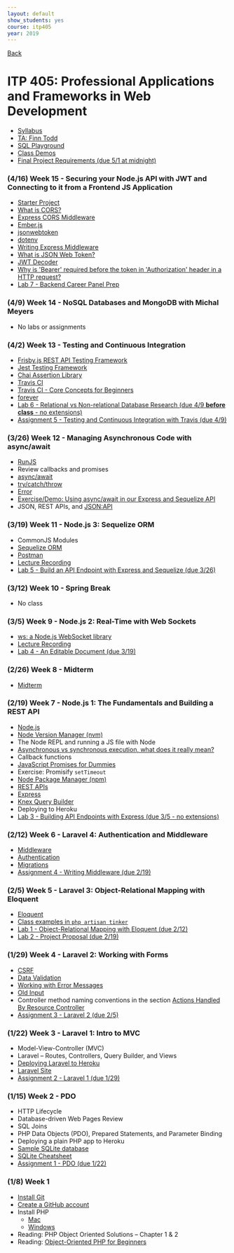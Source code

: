 ```yaml
---
layout: default
show_students: yes
course: itp405
year: 2019
---
```


[Back](/teaching)

# ITP 405: Professional Applications and Frameworks in Web Development

* [Syllabus](https://web-app.usc.edu/soc/syllabus/20191/32074.pdf)
* [TA: Finn Todd](mailto:ftodd@usc.edu)
* [SQL Playground](https://try-sql.herokuapp.com/)
* [Class Demos](https://github.com/itp405-spring-2019)
* [Final Project Requirements (due 5/1 at midnight)](/teaching/2019/itp405-final-project)

### (4/16) Week 15 - Securing your Node.js API with JWT and Connecting to it from a Frontend JS Application

* [Starter Project](https://github.com/itp405-spring-2019/jwt-starter)
* [What is CORS?](https://www.maxcdn.com/one/visual-glossary/cors/)
* [Express CORS Middleware](https://expressjs.com/en/resources/middleware/cors.html)
* [Ember.js](https://emberjs.com/)
* [jsonwebtoken](https://www.npmjs.com/package/jsonwebtoken)
* [dotenv](https://www.npmjs.com/package/dotenv)
* [Writing Express Middleware](https://expressjs.com/en/guide/writing-middleware.html)
* [What is JSON Web Token?](https://jwt.io/introduction/)
* [JWT Decoder](https://jwt.io/#debugger)
* [Why is 'Bearer' required before the token in 'Authorization' header in a HTTP request?](https://security.stackexchange.com/questions/108662/why-is-bearer-required-before-the-token-in-authorization-header-in-a-http-re)
* [Lab 7 - Backend Career Panel Prep](/teaching/2019/labs/backend-career-panel-prep)

### (4/9) Week 14 - NoSQL Databases and MongoDB with Michal Meyers

* No labs or assignments

### (4/2) Week 13 - Testing and Continuous Integration

* [Frisby.js REST API Testing Framework](https://www.frisbyjs.com/)
* [Jest Testing Framework](https://jestjs.io/)
* [Chai Assertion Library](https://www.chaijs.com/)
* [Travis CI](https://travis-ci.org/)
* [Travis CI - Core Concepts for Beginners](https://docs.travis-ci.com/user/for-beginners/)
* [forever](https://github.com/foreverjs/forever)
* [Lab 6 - Relational vs Non-relational Database Research (due 4/9 __before class__ - no extensions)](/teaching/2019/labs/database-research)
* [Assignment 5 - Testing and Continuous Integration with Travis (due 4/9)](/teaching/2019/assignments/testing)

### (3/26) Week 12 - Managing Asynchronous Code with async/await

* [RunJS](https://runjs.dev/)
* Review callbacks and promises
* [async/await](https://javascript.info/async-await)
* [try/catch/throw](https://javascript.info/try-catch)
* [Error](https://developer.mozilla.org/en-US/docs/Web/JavaScript/Reference/Global_Objects/Error)
* [Exercise/Demo: Using async/await in our Express and Sequelize API](https://github.com/itp405-spring-2019/sequelize-class)
* JSON, REST APIs, and [JSON:API](https://jsonapi.org/)

### (3/19) Week 11 - Node.js 3: Sequelize ORM

* CommonJS Modules
* [Sequelize ORM](http://docs.sequelizejs.com/)
* [Postman](https://www.getpostman.com/downloads/)
* [Lecture Recording](https://www.youtube.com/watch?v=VDgXAw7VynQ)
* [Lab 5 - Build an API Endpoint with Express and Sequelize (due 3/26)](/teaching/2019/labs/sequelize-orm)

### (3/12) Week 10 - Spring Break

* No class

### (3/5) Week 9 - Node.js 2: Real-Time with Web Sockets

* [ws: a Node.js WebSocket library](https://www.npmjs.com/package/ws)
* [Lecture Recording](http://www.youtube.com/watch?v=dQTzL3enFng)
* [Lab 4 - An Editable Document (due 3/19)](/teaching/2019/labs/web-sockets)

### (2/26) Week 8 - Midterm

* [Midterm](/teaching/2019/itp405-midterm)

### (2/19) Week 7 - Node.js 1: The Fundamentals and Building a REST API

* [Node.js](https://nodejs.org/en/)
* [Node Version Manager (nvm)](https://github.com/creationix/nvm)
* The Node REPL and running a JS file with Node
* [Asynchronous vs synchronous execution, what does it really mean?](https://stackoverflow.com/questions/748175/asynchronous-vs-synchronous-execution-what-does-it-really-mean)
* Callback functions
* [JavaScript Promises for Dummies](https://scotch.io/tutorials/javascript-promises-for-dummies)
* Exercise: Promisify `setTimeout`
* [Node Package Manager (npm)](https://www.npmjs.com/)
* [REST APIs](https://docs.google.com/presentation/d/1joQ6IWtTn39v3-mSCE4wOopkBkZ3an_SMtSzVR3NsdQ/edit?usp=sharing)
* [Express](https://expressjs.com/)
* [Knex Query Builder](https://www.npmjs.com/package/knex)
* Deploying to Heroku
* [Lab 3 - Building API Endpoints with Express (due 3/5 - no extensions)](/teaching/2019/labs/express-and-knex)

### (2/12) Week 6 - Laravel 4: Authentication and Middleware

* [Middleware](https://laravel.com/docs/5.7/middleware)
* [Authentication](https://laravel.com/docs/5.7/authentication)
* [Migrations](https://laravel.com/docs/5.7/migrations)
* [Assignment 4 - Writing Middleware (due 2/19)](/teaching/2019/assignments/writing-middleware)

### (2/5) Week 5 - Laravel 3: Object-Relational Mapping with Eloquent

* [Eloquent](https://laravel.com/docs/5.7/eloquent)
* [Class examples in `php artisan tinker`](https://gist.github.com/skaterdav85/7808bf0f5170199dda48664035754241)
* [Lab 1 - Object-Relational Mapping with Eloquent (due 2/12)](/teaching/2019/labs/laravel-3)
* [Lab 2 - Project Proposal (due 2/19)](/teaching/2019/labs/itp405-project-proposal)

### (1/29) Week 4 - Laravel 2: Working with Forms

* [CSRF](https://laravel.com/docs/5.7/csrf)
* [Data Validation](https://laravel.com/docs/5.7/validation#manually-creating-validators)
* [Working with Error Messages](https://laravel.com/docs/5.7/validation#working-with-error-messages)
* [Old Input](https://laravel.com/docs/5.7/requests#old-input)
* Controller method naming conventions in the section [Actions Handled By Resource Controller](https://laravel.com/docs/5.7/controllers#resource-controllers)
* [Assignment 3 - Laravel 2 (due 2/5)](/teaching/2019/assignments/laravel-2)

### (1/22) Week 3 - Laravel 1: Intro to MVC

* Model-View-Controller (MVC)
* Laravel – Routes, Controllers, Query Builder, and Views
* [Deploying Laravel to Heroku](/tutorials/deploying-laravel-with-sqlite-to-heroku)
* [Laravel Site](https://laravel.com/)
* [Assignment 2 - Laravel 1 (due 1/29)](/teaching/2019/assignments/laravel-1)

### (1/15) Week 2 - PDO

* HTTP Lifecycle
* Database-driven Web Pages Review
* SQL Joins
* PHP Data Objects (PDO), Prepared Statements, and Parameter Binding
* Deploying a plain PHP app to Heroku
* [Sample SQLite database](http://www.sqlitetutorial.net/sqlite-sample-database/)
* [SQLite Cheatsheet](/tutorials/sqlite)
* [Assignment 1 - PDO (due 1/22)](/teaching/2019/assignments/pdo)

### (1/8) Week 1

* [Install Git](https://git-scm.com/downloads)
* [Create a GitHub account](https://github.com/)
* Install PHP
  * [Mac](https://php-osx.liip.ch/)
  * [Windows](https://www.sitepoint.com/how-to-install-php-on-windows/)
* Reading: PHP Object Oriented Solutions – Chapter 1 & 2
* Reading: [Object-Oriented PHP for Beginners](https://code.tutsplus.com/tutorials/object-oriented-php-for-beginners--net-12762)
